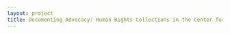 ```yaml
--- 
layout: project 
title: Documenting Advocacy: Human Rights Collections in the Center for Human Rights Documentation and Research, Columbia University
---
```



